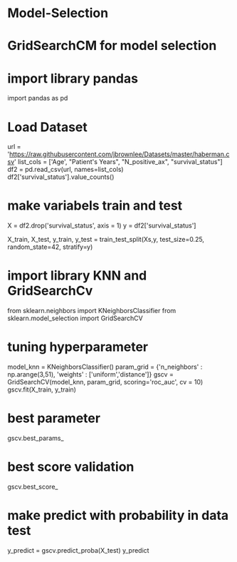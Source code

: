 # Model-Selection
# GridSearchCM for model selection
# import library pandas
import pandas as pd

# Load Dataset
url = 'https://raw.githubusercontent.com/jbrownlee/Datasets/master/haberman.csv'
list_cols = ['Age', "Patient's Years", "N_positive_ax", "survival_status"]
df2 = pd.read_csv(url, names=list_cols)
df2['survival_status'].value_counts()

# make variabels train and test
X = df2.drop('survival_status', axis = 1)
y = df2['survival_status']

X_train, X_test, y_train, y_test = train_test_split(Xs,y, test_size=0.25, random_state=42, stratify=y)

# import library KNN and GridSearchCv
from sklearn.neighbors import KNeighborsClassifier
from sklearn.model_selection import GridSearchCV

# tuning hyperparameter
model_knn = KNeighborsClassifier()
param_grid = {'n_neighbors' : np.arange(3,51), 'weights' : ['uniform','distance']}
gscv = GridSearchCV(model_knn, param_grid, scoring='roc_auc', cv = 10)
gscv.fit(X_train, y_train)

# best parameter
gscv.best_params_

# best score validation
gscv.best_score_

# make predict with probability in data test
y_predict = gscv.predict_proba(X_test)
y_predict

